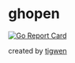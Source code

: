 # ghopen

[![Go Report Card](https://goreportcard.com/badge/github.com/mlctrez/ghopen)](https://goreportcard.com/report/github.com/mlctrez/ghopen)

created by [tigwen](https://github.com/mlctrez/tigwen)
